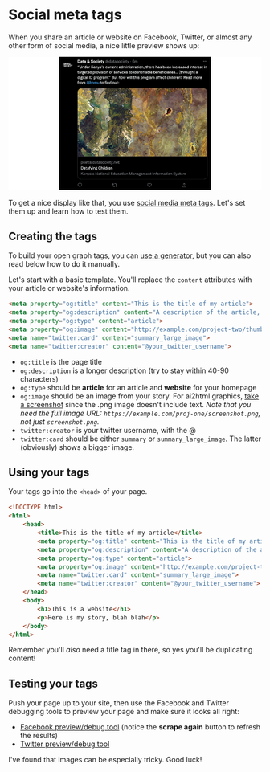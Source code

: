# Social meta tags

When you share an article or website on Facebook, Twitter, or almost any other form of social media, a nice little preview shows up:

![Sample social image](sample-social-image.png)

To get a nice display like that, you use [social media meta tags](https://css-tricks.com/essential-meta-tags-social-media/). Let's set them up and learn how to test them.

## Creating the tags

To build your open graph tags, you can [use a generator](https://webcode.tools/generators/open-graph/article), but you can also read below how to do it manually.

Let's start with a basic template. You'll replace the `content` attributes with your article or website's information.

```html
<meta property="og:title" content="This is the title of my article">
<meta property="og:description" content="A description of the article, usually one long or two short sentences is fine.">
<meta property="og:type" content="article">
<meta property="og:image" content="http://example.com/project-two/thumbnail.jpg">
<meta name="twitter:card" content="summary_large_image">
<meta name="twitter:creator" content="@your_twitter_username">
```

* `og:title` is the page title
* `og:description` is a longer description (try to stay within 40-90 characters)
* `og:type` should be **article** for an article and **website** for your homepage
* `og:image` should be an image from your story. For ai2html graphics, [take a screenshot](https://www.theverge.com/2019/11/8/20953522/how-to-take-screenshot-mac-windows-pc-iphone-android) since the .png image doesn't include text. *Note that you need the full image URL: `https://example.com/proj-one/screenshot.png`, not just `screenshot.png`.*
* `twitter:creator` is your twitter username, with the @
* `twitter:card` should be either `summary` or `summary_large_image`. The latter (obviously) shows a bigger image.

## Using your tags

Your tags go into the `<head>` of your page.

```html
<!DOCTYPE html>
<html>
    <head>
        <title>This is the title of my article</title>
        <meta property="og:title" content="This is the title of my article">
        <meta property="og:description" content="A description of the article, usually one long or two short sentences is fine.">
        <meta property="og:type" content="article">
        <meta property="og:image" content="http://example.com/project-two/thumbnail.jpg">
        <meta name="twitter:card" content="summary_large_image">
        <meta name="twitter:creator" content="@your_twitter_username">
    </head>
    <body>
        <h1>This is a website</h1>
        <p>Here is my story, blah blah</p>
    </body>
</html>
```

Remember you'll <em>also</em> need a title tag in there, so yes you'll be duplicating content!

## Testing your tags

Push your page up to your site, then use the Facebook and Twitter debugging tools to preview your page and make sure it looks all right:

* [Facebook preview/debug tool](https://developers.facebook.com/tools/debug/) (notice the **scrape again** button to refresh the results)
* [Twitter preview/debug tool](https://cards-dev.twitter.com/validator)

I've found that images can be especially tricky. Good luck!